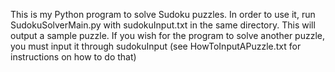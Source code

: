 This is my Python program to solve Sudoku puzzles. In order to use it, run SudokuSolverMain.py with sudokuInput.txt in the same directory. This will output a sample puzzle. If you wish for the program to solve another puzzle, you must input it through sudokuInput (see HowToInputAPuzzle.txt for instructions on how to do that)
